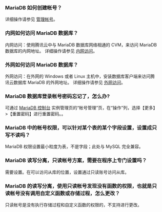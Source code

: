 
### MariaDB 如何创建帐号？
详细操作请参见 [管理帐号](https://intl.cloud.tencent.com/zh/document/product/237/7054)。

### 内网如何访问 MariaDB 数据库？
内网访问：使用腾讯云中与 MariaDB 数据库网络相通的 CVM，来访问 MariaDB 数据库的内网地址。
详细操作请参见 [内网访问](https://intl.cloud.tencent.com/document/product/237/7056)。

### 外网如何访问 MariaDB 数据库？
外网访问：在外网的 Windows 或者 Linux 主机中，安装数据库客户端来访问腾讯云数据库 MariaDB 的外网地址。
详细操作请参见 [外网访问](https://intl.cloud.tencent.com/document/product/237/7056)。

### MariaDB 数据库登录帐号密码忘记了，怎么办?
可通过 [MariaDB 控制台](https://console.cloud.tencent.com/tdsql) 实例管理页的“帐号管理”页，在“操作”列，选择【更多】>【重置密码】进行重置密码。。

### MariaDB 中的帐号权限，可以针对某个表的某个字段设置，设置成只写不读吗？
MariaDB 权限设置最小粒度为表，不是字段；此处与 MySQL 完全兼容。

### MariaDB 读写分离，只读帐号方案，需要在程序上专门设置吗？
需要设置。在可以访问从库的位置，设置通过只读账号访问从库。

### MariaDB 的读写分离，使用只读帐号发现没有函数的权限，也就是只读帐号没有调用自定义函数或存储过程，怎么更改？
只读帐号是没有执行存储过程和自定义函数的权限的，不支持进行更改。


